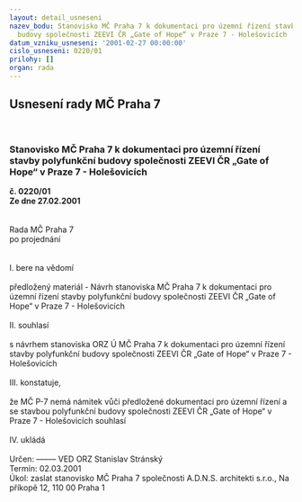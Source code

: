 ```yaml
---
layout: detail_usneseni
nazev_bodu: Stanovisko MČ Praha 7 k dokumentaci pro územní řízení stavby polyfunkční
  budovy společnosti ZEEVI ČR „Gate of Hope“ v Praze 7 - Holešovicích
datum_vzniku_usneseni: '2001-02-27 00:00:00'
cislo_usneseni: 0220/01
prilohy: []
organ: rada
---
```

<div id="ucUsn_pList" class="usn">
	<span><h2>Usnesení rady MČ Praha 7 </h2>
<br></span><div class="standBody">
<span><h3>Stanovisko MČ Praha 7 k dokumentaci pro územní řízení stavby polyfunkční budovy společnosti ZEEVI ČR „Gate of Hope“ v Praze 7 - Holešovicích</h3></span><div class="center">
		<strong>č. 0220/01</strong><br>
	</div>
<div class="center">
		<strong>Ze dne 27.02.2001</strong><br><br>
	</div>
<br>Rada MČ Praha 7<br>po projednání<br><br><br>I.	bere na vědomí<br><br> předložený materiál - Návrh stanoviska MČ Praha 7 k dokumentaci pro územní řízení stavby polyfunkční budovy společnosti ZEEVI ČR „Gate of Hope“ v Praze 7 - Holešovicích<br><br>II.	souhlasí <br><br>s návrhem stanoviska ORZ Ú MČ Praha 7 k dokumentaci pro územní řízení stavby polyfunkční budovy společnosti ZEEVI ČR „Gate of Hope“ v Praze 7 - Holešovicích<br><br>III.	konstatuje,<br><br>že MČ P-7 nemá námitek vůči předložené dokumentaci pro územní řízení a se stavbou polyfunkční budovy společnosti ZEEVI ČR „Gate of Hope“ v Praze 7 - Holešovicích  souhlasí<br><br>IV.	ukládá <br><br> Určen:	–––––	VED ORZ  Stanislav Stránský<br>Termín: 02.03.2001<br>Úkol:	zaslat stanovisko MČ Praha 7 společnosti A.D.N.S. architekti s.r.o., Na příkopě 12, 110 00 Praha 1<br>  <br>
</div>
</div>